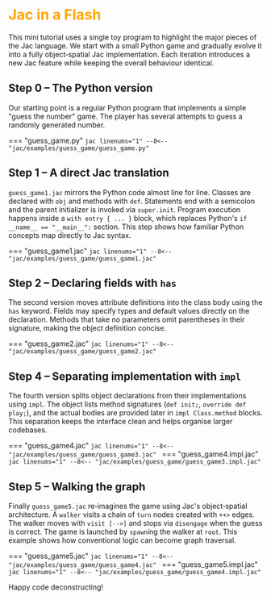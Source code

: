 # <span style="color: orange; font-weight: bold">Jac in a Flash</span>

This mini tutorial uses a single toy program to highlight the major pieces of
the Jac language.  We start with a small Python game and gradually evolve it
into a fully object‑spatial Jac implementation.  Each iteration introduces a new
Jac feature while keeping the overall behaviour identical.

## Step&nbsp;0 – The Python version

Our starting point is a regular Python program that implements a simple "guess
the number" game.  The player has several attempts to guess a randomly generated
number.

=== "guess_game.py"
    ```jac linenums="1"
    --8<-- "jac/examples/guess_game/guess_game.py"
    ```

## Step&nbsp;1 – A direct Jac translation

`guess_game1.jac` mirrors the Python code almost line for line.  Classes are
declared with `obj` and methods with `def`.  Statements end with a semicolon and
the parent initializer is invoked via `super.init`.  Program execution happens
inside a `with entry { ... }` block, which replaces Python's
`if __name__ == "__main__":` section.  This step shows how familiar Python
concepts map directly to Jac syntax.

=== "guess_game1.jac"
    ```jac linenums="1"
    --8<-- "jac/examples/guess_game/guess_game1.jac"
    ```

## Step&nbsp;2 – Declaring fields with `has`

The second version moves attribute definitions into the class body using the
`has` keyword.  Fields may specify types and default values directly on the
declaration.  Methods that take no parameters omit parentheses in their
signature, making the object definition concise.

=== "guess_game2.jac"
    ```jac linenums="1"
    --8<-- "jac/examples/guess_game/guess_game2.jac"
    ```

## Step&nbsp;4 – Separating implementation with `impl`

The fourth version splits object declarations from their implementations using
`impl`.  The object lists method signatures (`def init;`, `override def play;`),
and the actual bodies are provided later in `impl Class.method` blocks.  This
separation keeps the interface clean and helps organise larger codebases.

=== "guess_game4.jac"
    ```jac linenums="1"
    --8<-- "jac/examples/guess_game/guess_game3.jac"
    ```
=== "guess_game4.impl.jac"
    ```jac linenums="1"
    --8<-- "jac/examples/guess_game/guess_game3.impl.jac"
    ```

## Step&nbsp;5 – Walking the graph

Finally `guess_game5.jac` re‑imagines the game using Jac's object‑spatial
architecture.  A `walker` visits a chain of `turn` nodes created with `++>`
edges.  The walker moves with `visit [-->]` and stops via `disengage` when the
guess is correct.  The game is launched by `spawn`ing the walker at `root`.
This example shows how conventional logic can become graph traversal.

=== "guess_game5.jac"
    ```jac linenums="1"
    --8<-- "jac/examples/guess_game/guess_game4.jac"
    ```
=== "guess_game5.impl.jac"
    ```jac linenums="1"
    --8<-- "jac/examples/guess_game/guess_game4.impl.jac"
    ```

Happy code deconstructing!
